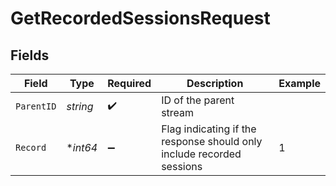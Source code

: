 # GetRecordedSessionsRequest


## Fields

| Field                                                                  | Type                                                                   | Required                                                               | Description                                                            | Example                                                                |
| ---------------------------------------------------------------------- | ---------------------------------------------------------------------- | ---------------------------------------------------------------------- | ---------------------------------------------------------------------- | ---------------------------------------------------------------------- |
| `ParentID`                                                             | *string*                                                               | :heavy_check_mark:                                                     | ID of the parent stream                                                |                                                                        |
| `Record`                                                               | **int64*                                                               | :heavy_minus_sign:                                                     | Flag indicating if the response should only include recorded<br/>sessions<br/> | 1                                                                      |